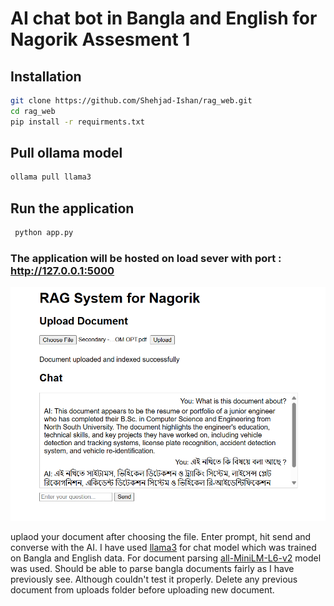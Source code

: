# AI chat bot in Bangla and English for Nagorik Assesment 1

## Installation

```bash
git clone https://github.com/Shehjad-Ishan/rag_web.git
cd rag_web
pip install -r requirments.txt
```
## Pull ollama model
``` bash
ollama pull llama3

```

## Run the application

```bash
 python app.py

```
### The application will be hosted on load sever with port :  http://127.0.0.1:5000

![Example Image](demo.png)

uplaod your document after choosing the file. Enter prompt, hit send and converse with the AI. I have used [llama3](https://ollama.com/library/llama3:latest) for chat model which was trained on Bangla and English data.
For document parsing [all-MiniLM-L6-v2](https://huggingface.co/sentence-transformers/all-MiniLM-L6-v2) model was used. Should be able to parse bangla documents fairly as I have previously see. Although couldn't test it properly. Delete any previous document from uploads folder before uploading new document.
